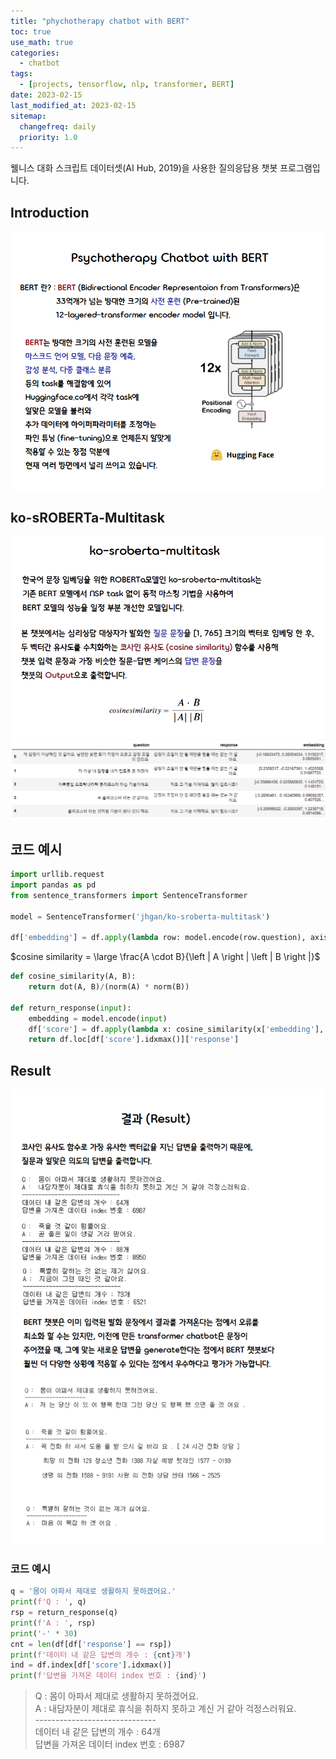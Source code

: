 ```yaml
---
title: "phychotherapy chatbot with BERT"
toc: true
use_math: true
categories:
  - chatbot
tags:
  - [projects, tensorflow, nlp, transformer, BERT]
date: 2023-02-15
last_modified_at: 2023-02-15
sitemap:
  changefreq: daily
  priority: 1.0
---
```


웰니스 대화 스크립트 데이터셋(AI Hub, 2019)을 사용한 질의응답용 챗봇 프로그램입니다.

## Introduction

<img src = '/assets/images/projects/chatbot/bert/1.png'>

## ko-sROBERTa-Multitask

<img src = '/assets/images/projects/chatbot/bert/4.png'>

<img src = '/assets/images/projects/chatbot/bert/5.png'>

## 코드 예시

```python
import urllib.request
import pandas as pd
from sentence_transformers import SentenceTransformer

model = SentenceTransformer('jhgan/ko-sroberta-multitask')

df['embedding'] = df.apply(lambda row: model.encode(row.question), axis = 1)
```

$cosine similarity = \large \frac{A \cdot B}{\left | A \right | \left | B \right |}$

```python
def cosine_similarity(A, B):
    return dot(A, B)/(norm(A) * norm(B))
    
def return_response(input):
    embedding = model.encode(input)
    df['score'] = df.apply(lambda x: cosine_similarity(x['embedding'], embedding), axis = 1)
    return df.loc[df['score'].idxmax()]['response']
```

## Result

<img src = '/assets/images/projects/chatbot/bert/3.png'>

### 코드 예시

```python
q = '몸이 아파서 제대로 생활하지 못하겠어요.'
print(f'Q : ', q)
rsp = return_response(q)
print(f'A : ', rsp)
print('-' * 30)
cnt = len(df[df['response'] == rsp])
print(f'데이터 내 같은 답변의 개수 : {cnt}개')
ind = df.index[df['score'].idxmax()]
print(f'답변을 가져온 데이터 index 번호 : {ind}')
```

> Q :  몸이 아파서 제대로 생활하지 못하겠어요. <br>
> A :  내담자분이 제대로 휴식을 취하지 못하고 계신 거 같아 걱정스러워요. <br>
> ------------------------------ <br>
> 데이터 내 같은 답변의 개수 : 64개 <br>
> 답변을 가져온 데이터 index 번호 : 6987
